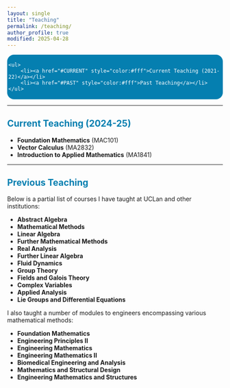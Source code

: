 ```yaml
---
layout: single
title: "Teaching"
permalink: /teaching/
author_profile: true
modified: 2025-04-28  
---
```


<style>
.toc--style {
    margin: 0em 0em;
    padding: 0.2em;
    color: #fff;
    text-indent: initial;
    background-color: rgb(5,127,176);
    border-radius: 16px;
    box-shadow: 0 1px 1px rgba(59,156,186,0.25);
}
ol li {
  padding: 10px;
}

</style>

<div class="toc--style">

	<ul>
		<li><a href="#CURRENT" style="color:#fff">Current Teaching (2021-22)</a></li>
		<li><a href="#PAST" style="color:#fff">Past Teaching</a></li>
	</ul>
	
</div>	


---

## <a name="CURRENT" style="color: rgb(5,127,176);">Current Teaching (2024-25)</a>
* **Foundation Mathematics**  (MAC101)
* **Vector Calculus** (MA2832)
* **Introduction to Applied Mathematics** (MA1841)

---

## <a name="PAST" style="color: rgb(5,127,176);">Previous Teaching</a>
Below is a partial list of courses I have taught at UCLan and other institutions:
* **Abstract Algebra** 
* **Mathematical Methods**
* **Linear Algebra** 
* **Further Mathematical Methods** 
* **Real Analysis** 
* **Further Linear Algebra**
* **Fluid Dynamics**  
* **Group Theory**
* **Fields and Galois Theory**
* **Complex Variables** 
* **Applied Analysis** 
* **Lie Groups and Differential Equations** 
  
I also taught a number of modules to engineers encompassing various mathematical methods:
* **Foundation Mathematics** 
* **Engineering Principles II** 
* **Engineering Mathematics** 
* **Engineering Mathematics II** 
* **Biomedical Engineering and Analysis** 
* **Mathematics and Structural Design** 
* **Engineering Mathematics and Structures** 
